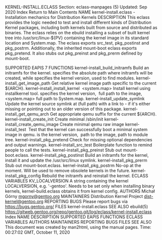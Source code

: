 KERNEL-INSTALL.ECLASS
Section: eclass-manpages (5)
Updated: Sep 2020
Index Return to Main Contents
NAME
kernel-install.eclass - Installation mechanics for Distribution Kernels
DESCRIPTION
This eclass provides the logic needed to test and install different kinds of Distribution Kernel packages, including both kernels built from source and distributed as binaries. The eclass relies on the ebuild installing a subset of built kernel tree into /usr/src/linux-${PV} containing the kernel image in its standard location and System.map.
The eclass exports src_test, pkg_postinst and pkg_postrm. Additionally, the inherited mount-boot eclass exports pkg_pretend. It also stubs out pkg_preinst and pkg_prerm defined by mount-boot.

SUPPORTED EAPIS
7
FUNCTIONS
kernel-install_build_initramfs <output> <version>
Build an initramfs for the kernel. <output> specifies the absolute path where initramfs will be created, while <version> specifies the kernel version, used to find modules.
kernel-install_get_image_path
Get relative kernel image path specific to the current ${ARCH}.
kernel-install_install_kernel <version> <image> <system.map>
Install kernel using installkernel tool. <version> specifies the kernel version, <image> full path to the image, <system.map> full path to System.map.
kernel-install_update_symlink <target> <version>
Update the kernel source symlink at <target> (full path) with a link to <target>-<version> if it's either missing or pointing out to an older version of this package.
kernel-install_get_qemu_arch
Get appropriate qemu suffix for the current ${ARCH}.
kernel-install_create_init <filename>
Create minimal /sbin/init
kernel-install_create_qemu_image <filename>
Create minimal qemu raw image
kernel-install_test <version> <image> <modules>
Test that the kernel can successfully boot a minimal system image in qemu. <version> is the kernel version, <image> path to the image, <modules> path to module tree.
kernel-install_pkg_pretend
Check for missing optional dependencies and output warnings.
kernel-install_src_test
Boilerplate function to remind people to call the tests.
kernel-install_pkg_preinst
Stub out mount-boot.eclass.
kernel-install_pkg_postinst
Build an initramfs for the kernel, install it and update the /usr/src/linux symlink.
kernel-install_pkg_prerm
Stub out mount-boot.eclass.
kernel-install_pkg_postrm
No-op at the moment. Will be used to remove obsolete kernels in the future.
kernel-install_pkg_config
Rebuild the initramfs and reinstall the kernel.
ECLASS VARIABLES
KV_LOCALVERSION
A string containing the kernel LOCALVERSION, e.g. '-gentoo'. Needs to be set only when installing binary kernels, kernel-build.eclass obtains it from kernel config.
AUTHORS
Michał Górny <mgorny@gentoo.org>
MAINTAINERS
Distribution Kernel Project <dist-kernel@gentoo.org>
REPORTING BUGS
Please report bugs via https://bugs.gentoo.org/
FILES
kernel-install.eclass
SEE ALSO
ebuild(5)
https://gitweb.gentoo.org/repo/gentoo.git/log/eclass/kernel-install.eclass
Index
NAME
DESCRIPTION
SUPPORTED EAPIS
FUNCTIONS
ECLASS VARIABLES
AUTHORS
MAINTAINERS
REPORTING BUGS
FILES
SEE ALSO
This document was created by man2html, using the manual pages.
Time: 00:27:02 GMT, October 11, 2020